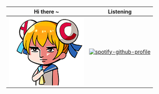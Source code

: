<div align="center">
  
| Hi there ~  | Listening |
| ------------- | ------------- |
| <img src="https://raw.githubusercontent.com/SabaPing/SabaPing/main/aa55be03gw1fb5oohwvhjg205k054n1w.gif" alt="Hello. I'm Yifan. I like code. Nothing special here."> | [![spotify-github-profile](https://spotify-github-profile.kittinanx.com/api/view?uid=22drsip546ctugvsb6g74i2my&cover_image=true&theme=novatorem&show_offline=false&background_color=121212&interchange=true&bar_color=53b14f&bar_color_cover=false)](https://spotify-github-profile.kittinanx.com/api/view?uid=22drsip546ctugvsb6g74i2my&redirect=true) |

</div>
